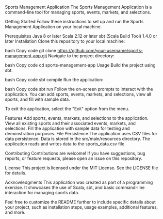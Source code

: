 Sports Management Application
The Sports Management Application is a command-line tool for managing sports, events, markets, and selections.

Getting Started
Follow these instructions to set up and run the Sports Management Application on your local machine.

Prerequisites
Java 8 or later
Scala 2.12 or later
sbt (Scala Build Tool) 1.4.0 or later
Installation
Clone this repository to your local machine:

bash
Copy code
git clone https://github.com/your-username/sports-management-app.git
Navigate to the project directory:

bash
Copy code
cd sports-management-app
Usage
Build the project using sbt:

bash
Copy code
sbt compile
Run the application:

bash
Copy code
sbt run
Follow the on-screen prompts to interact with the application. You can add sports, events, markets, and selections, view all sports, and fill with sample data.

To exit the application, select the "Exit" option from the menu.

Features
Add sports, events, markets, and selections to the application.
View all existing sports and their associated events, markets, and selections.
Fill the application with sample data for testing and demonstration purposes.
File Persistence
The application uses CSV files for data persistence. Data is stored in the src/main/resources directory. The application reads and writes data to the sports_data.csv file.

Contributing
Contributions are welcome! If you have suggestions, bug reports, or feature requests, please open an issue on this repository.

License
This project is licensed under the MIT License. See the LICENSE file for details.

Acknowledgments
This application was created as part of a programming exercise. It showcases the use of Scala, sbt, and basic command-line interaction for managing sports data.

Feel free to customize the README further to include specific details about your project, such as installation steps, usage examples, additional features, and more.